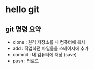 # hello git
## git 명령 요약

- clone : 원격 저장소를 내 컴퓨터에 복사
- add : 작업하던 파일들을 스테이지에 추가
- commit : 내 컴퓨터에 저장 (save)
- push : 업로드